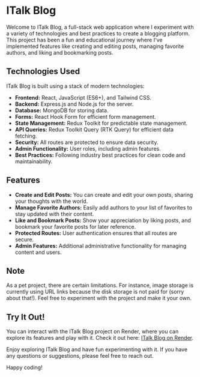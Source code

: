 # ITalk Blog

Welcome to ITalk Blog, a full-stack web application where I experiment with a variety of technologies and best practices to create a blogging platform. This project has been a fun and educational journey where I've implemented features like creating and editing posts, managing favorite authors, and liking and bookmarking posts.

## Technologies Used

ITalk Blog is built using a stack of modern technologies:

- **Frontend:** React, JavaScript (ES6+), and Tailwind CSS.
- **Backend:** Express.js and Node.js for the server.
- **Database:** MongoDB for storing data.
- **Forms:** React Hook Form for efficient form management.
- **State Management:** Redux Toolkit for predictable state management.
- **API Queries:** Redux Toolkit Query (RTK Query) for efficient data fetching.
- **Security:** All routes are protected to ensure data security.
- **Admin Functionality:** User roles, including admin features.
- **Best Practices:** Following industry best practices for clean code and maintainability.

## Features

- **Create and Edit Posts:** You can create and edit your own posts, sharing your thoughts with the world.
- **Manage Favorite Authors:** Easily add authors to your list of favorites to stay updated with their content.
- **Like and Bookmark Posts:** Show your appreciation by liking posts, and bookmark your favorite posts for later reference.
- **Protected Routes:** User authentication ensures that all routes are secure.
- **Admin Features:** Additional administrative functionality for managing content and users.

## Note

As a pet project, there are certain limitations. For instance, image storage is currently using URL links because the disk storage is not paid for (sorry about that!). Feel free to experiment with the project and make it your own.

## Try It Out!

You can interact with the ITalk Blog project on Render, where you can explore its features and play with it. Check it out here: [ITalk Blog on Render](https://italk-7gco.onrender.com).

Enjoy exploring ITalk Blog and have fun experimenting with it. If you have any questions or suggestions, please feel free to reach out.

Happy coding!